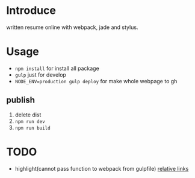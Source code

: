 # Introduce 
written resume online with webpack, jade and stylus.

# Usage
* `npm install` for install all package
* `gulp` just for develop
* `NODE_ENV=production gulp deploy` for make whole webpage to gh 

## publish
1. delete dist
2. `npm run dev`
3. `npm run build`

# TODO
* highlight(cannot pass function to webpack from gulpfile) [relative links](https://github.com/ampedandwired/html-webpack-plugin/issues/397) 